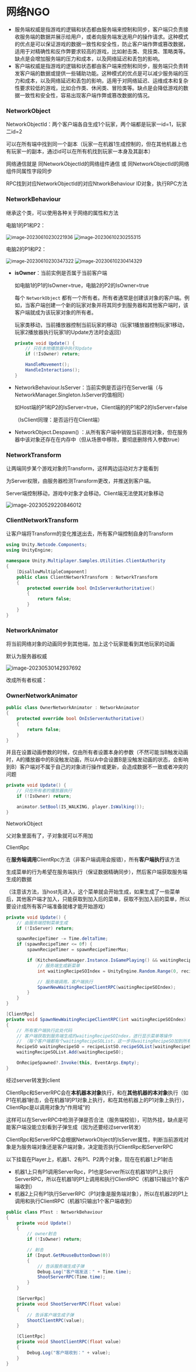 # 网络NGO

- 服务端权威是指游戏的逻辑和状态都由服务端来控制和同步，客户端只负责接收服务端的数据并展示给用户，或者向服务端发送用户的操作请求。这种模式的优点是可以保证游戏的数据一致性和安全性，防止客户端作弊或篡改数据，适用于对精确性和反作弊要求较高的游戏，比如射击类、竞技类、策略类等。缺点是会增加服务端的压力和成本，以及网络延迟和丢包的影响。
- 客户端权威是指游戏的逻辑和状态都由客户端来控制和同步，服务端只负责转发客户端的数据或提供一些辅助功能。这种模式的优点是可以减少服务端的压力和成本，以及网络延迟和丢包的影响，适用于对网络延迟、运维成本和复杂性要求较低的游戏，比如合作类、休闲类、冒险类等。缺点是会降低游戏的数据一致性和安全性，容易出现客户端作弊或篡改数据的情况。



### NetworkObject

NetworkObjectId：两个客户端各自生成1个玩家，两个端都是玩家一id=1，玩家二id=2

可以在所有端中找到同一个副本（玩家一在机器1生成控制的，但在其他机器上也有玩家一的副本，通过id可以在所有机找到玩家一本身及其副本）



网络通信就是 同NetworkObjectId的网络组件通信 或 同NetworkObjectId的网络组件同属性字段同步



RPC找到对应NetworkObjectId的对应NtworkBehaviour ID对象，执行RPC方法





### NetworkBehaviour

继承这个类，可以使用各种关于网络的属性和方法



电脑1的P1和P2：

<img src="D:\我的配置\笔记图片\Netcode\image-20230610230221936.png" alt="image-20230610230221936" style="zoom:90%;" /> <img src="D:\我的配置\笔记图片\Unity\image-20230610230255315.png" alt="image-20230610230255315" style="zoom:90%;" /> 

电脑2的P1和P2：

<img src="D:\我的配置\笔记图片\Netcode\image-20230610230347322.png" alt="image-20230610230347322" style="zoom:90%;" /> <img src="D:\我的配置\笔记图片\Unity\image-20230610230414329.png" alt="image-20230610230414329" style="zoom:90%;" /> 



- **isOwner**：当前实例是否属于当前客户端

  如电脑1的P1的IsOwner=true，电脑2的P2的IsOwner=true

  每个 `NetworkObject` 都有一个所有者。所有者通常是创建该对象的客户端。例如，当客户端创建一个新的玩家对象并将其同步到服务器和其他客户端时，该客户端就成为该玩家对象的所有者。

  

  玩家类移动，当前播放器控制当前玩家的移动（玩家1播放器控制玩家1移动，玩家2播放器执行玩家1的Update方法时会返回）

  ```csharp
  private void Update() {
      // 只在本地播放器中执行Update
      if (!IsOwner) return;
  
      HandleMovement();
      HandleInteractions();
  }
  ```

  

- NetworkBehaviour.IsServer：当前实例是否运行在Server端（与NetworkManager.Singleton.IsServer的值相同）

  如Host端的P1和P2的IsServer=true，Client端的的P1和P2的IsServer=false

  （IsClient同理：是否运行在Client端）

  

- NetworkObject.Despawn() ：从所有客户端中销毁当前游戏对象，但在服务器中该对象还存在在内存中（但从场景中移除，要彻底删除传入参数true）



### NetworkTransform

让两端同步某个游戏对象的Transform，这样两边运动对方才能看到

为Server权限，由服务器检测Transform更改，并推送到客户端。

Server端控制移动，游戏中对象才会移动，Client端无法使其对象移动

![image-20230529220846012](D:\我的配置\笔记图片\Netcode\image-20230529220846012.png) 

### ClientNetworkTransform

让客户端将Transform的变化推送出去，所有客户端控制自身的Transform

```csharp
using Unity.Netcode.Components;
using UnityEngine;

namespace Unity.Multiplayer.Samples.Utilities.ClientAuthority
{
    [DisallowMultipleComponent]
    public class ClientNetworkTransform : NetworkTransform
    {
        protected override bool OnIsServerAuthoritative()
        {
            return false;
        }
    }
}
```



### NetworkAnimator

将当前网络对象的动画同步到其他端，加上这个玩家能看到其他玩家的动画

默认为服务器权威

![image-20230530142937692](D:\我的配置\笔记图片\Netcode\image-20230530142937692.png) 

改成所有者权威：

### OwnerNetworkAnimator

```csharp
public class OwnerNetworkAnimator : NetworkAnimator
{
    protected override bool OnIsServerAuthoritative()
    {
        return false;
    }
}
```

并且在设置动画参数的时候，仅由所有者设置本身的参数（不然可能当B触发动画时，A的播放器中的B没触发动画，所以A中会设置B是没触发动画的状态，会影响到B）客户端对不属于自己的对象进行操作或更新，会造成数据不一致或者冲突的问题

```csharp
private void Update() {
    // 只在所有者的播放器执行
    if (!IsOwner) return;

    animator.SetBool(IS_WALKING, player.IsWalking());
}
```



NetworkObject

父对象里面有了，子对象就可以不用加



ClientRpc

在**服务端调用**ClientRpc方法（非客户端调用会报错），所有**客户端执行**该方法

生成菜单的行为希望在服务端执行（保证数据精确同步），然后客户端获取服务端生成的数据

（注意该方法，当host先进入，这个菜单就会开始生成，如果生成了一些菜单后，其他客户端才加入，只能获取到加入后的菜单，获取不到加入前的菜单，所以要设计成所有客户端准备就绪才能开始游戏）

```csharp
private void Update() {
    // 由服务端控制菜单生成
    if (!IsServer) return;

    spawnRecipeTimer -= Time.deltaTime;
    if (spawnRecipeTimer <= 0f) {
        spawnRecipeTimer = spawnRecipeTimerMax;

        if (KitchenGameManager.Instance.IsGamePlaying() && waitingRecipeSOList.Count < waitingRecipesMax) {
            // 服务端生成新菜单
            int waitingRecipeSOIndex = UnityEngine.Random.Range(0, recipeListSO.recipeSOList.Count);

            // 服务端调用，客户端执行
            SpawnNewWaitingRecipeClientRPC(waitingRecipeSOIndex);
        }
    }
}

[ClientRpc]
private void SpawnNewWaitingRecipeClientRPC(int waitingRecipeSOIndex)
{
    // 所有客户端执行此处代码
    // 客户端获取到服务端生成的waitingRecipeSOIndex，进行显示菜单等操作
    // （每个客户端都有个waitingRecipeSOList，这一步将waitingRecipeSO加到所有客户端的list中，所有客户端保持同步，这个像是一种”手动同步“，而不是依靠一些networkTransform那种组件帮助同步所有客户端的变换）
    RecipeSO waitingRecipeSO = recipeListSO.recipeSOList[waitingRecipeSOIndex];
    waitingRecipeSOList.Add(waitingRecipeSO);

    OnRecipeSpawned?.Invoke(this, EventArgs.Empty);
}
```



经过server转发到client

ClientRpc和ServerRPC会在**本机器本对象**执行，和在**其他机器的本对象**执行（如P1在机器1射击，会在机器1的P1对象上执行，和在其他机器上的P1对象上执行），ClientRpc是以调用对象为“作用域”的

这样可以在ServerRPC中检测子弹是否合法（服务端校验），可防外挂，缺点是可能客户端没能立刻看到子弹生成（因为还要经过server转发）

ClientRpc和ServerRPC会根据NetworkObject的IsServer属性，判断当前游戏对象是为服务端对象还是客户端对象，决定能否执行ClientRpc和ServerRPC

以下挂载在Player上，机器1、2有P1、P2两个对象，现在在机器1上P1射击

- 机器1上只有P1调用ServerRpc，P1也是Server所以在机器1的P1上执行ServerRPC，所以在机器1的P1上调用和执行ClientRPC（机器1只输出1个客户端收到）
- 机器2上只有P1执行ServerRPC（P1对象是服务端对象），所以在机器2的P1上调用和执行ClientRPC（机器1只输出1个客户端收到）

```csharp
public class PTest : NetworkBehaviour
{
    private void Update()
    {
        // owner射击
        if (!IsOwner) return;

        // 射击
        if (Input.GetMouseButtonDown(0))
        {
            // 告诉服务端生成子弹
            Debug.Log("客户端发送：" + Time.time);
            ShootServerRPC(Time.time);
        }
    }

    [ServerRpc]
    private void ShootServerRPC(float value)
    {
        // 告诉客户端生成子弹
        ShootClientRPC(value);
    }

    [ClientRpc]
    private void ShootClientRPC(float value)
    {
        Debug.Log("客户端收到：" + value);
    }
}
```

